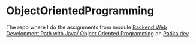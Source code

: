 # ObjectOrientedProgramming
The repo where I do the assignments from module  [Backend Web Development Path with Java/ Object Oriented Programming]([https://app.patika.dev/courses/oop](https://academy.patika.dev/courses/oop)) on [Patika.dev](https://www.patika.dev).
